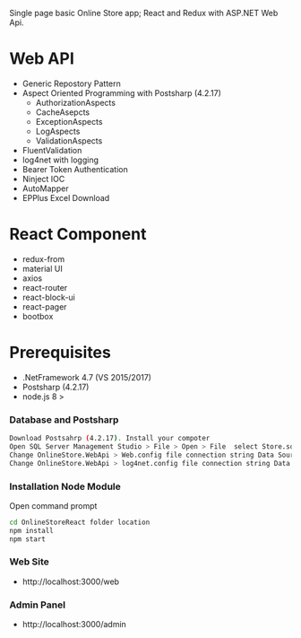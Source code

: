 Single page basic Online Store app; React and Redux with ASP.NET Web Api.

# Web API
- Generic Repostory Pattern
- Aspect Oriented Programming with Postsharp (4.2.17)
  - AuthorizationAspects
  - CacheAsepcts
  - ExceptionAspects
  - LogAspects
  - ValidationAspects
- FluentValidation
- log4net with logging
- Bearer Token Authentication
- Ninject IOC
- AutoMapper
- EPPlus Excel Download

# React Component
  - redux-from
  - material UI
  - axios
  - react-router
  - react-block-ui
  - react-pager
  - bootbox
  
# Prerequisites
  
  - .NetFramework 4.7 (VS 2015/2017)
  - Postsharp (4.2.17)
  - node.js 8 >

### Database and Postsharp
```sh
Download Postsahrp (4.2.17). Install your compoter
Open SQL Server Management Studio > File > Open > File  select Store.sql and execute
Change OnlineStore.WebApi > Web.config file connection string Data Source your server name
Change OnlineStore.WebApi > log4net.config file connection string Data Source your server name
```

### Installation Node Module

Open command prompt

```sh
cd OnlineStoreReact folder location
npm install 
npm start
```
### Web Site
- http&#58;//localhost:3000/web

### Admin Panel
- http&#58;//localhost:3000/admin
